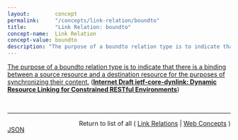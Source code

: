 ```yaml
---
layout:        concept
permalink:     "/concepts/link-relation/boundto"
title:         "Link Relation: boundto"
concept-name:  Link Relation
concept-value: boundto
description: "The purpose of a boundto relation type is to indicate that there is a binding between a source resource and a destination resource for the purposes of synchronizing their content."
---
```


[The purpose of a boundto relation type is to indicate that there is a binding between a source resource and a destination resource for the purposes of synchronizing their content.](https://datatracker.ietf.org/doc/html/draft-ietf-core-dynlink#section-6.2 "Read documentation for Link Relation &#34;boundto&#34;") (**[Internet Draft ietf-core-dynlink: Dynamic Resource Linking for Constrained RESTful Environments](/specs/IETF/I-D/ietf-core-dynlink "For CoAP Dynamic linking of state updates between resources, either on an endpoint or between endpoints, is defined with the concept of Link Bindings. This specification defines conditional observation attributes that work with Link Bindings or with CoAP Observe.")**)

<br/>
<hr/>

<p style="float : left"><a href="./boundto.json" title="JSON representing this particular Web Concept value">JSON</a></p>
<p style="text-align: right">Return to list of all ( <a href="../link-relation/">Link Relations</a> | <a href="../">Web Concepts</a> )</p>
